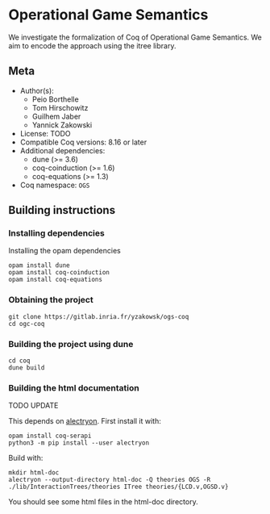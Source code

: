 # Operational Game Semantics

We investigate the formalization of Coq of Operational Game Semantics.
We aim to encode the approach using the itree library.

## Meta

- Author(s):
  - Peio Borthelle
  - Tom Hirschowitz
  - Guilhem Jaber
  - Yannick Zakowski
- License: TODO
- Compatible Coq versions: 8.16 or later
- Additional dependencies:
  - dune (>= 3.6)
  - coq-coinduction (>= 1.6)
  - coq-equations (>= 1.3)
- Coq namespace: `OGS`

## Building instructions

### Installing dependencies

Installing the opam dependencies
```shell
opam install dune
opam install coq-coinduction
opam install coq-equations
```

### Obtaining the project

```shell
git clone https://gitlab.inria.fr/yzakowsk/ogs-coq
cd ogc-coq
```

### Building the project using dune

```shell
cd coq
dune build
```

### Building the html documentation

TODO UPDATE

This depends on [alectryon](https://github.com/cpitclaudel/alectryon). First install it with:

```shell
opam install coq-serapi
python3 -m pip install --user alectryon
```

Build with:

```shell
mkdir html-doc
alectryon --output-directory html-doc -Q theories OGS -R ./lib/InteractionTrees/theories ITree theories/{LCD.v,OGSD.v}
```

You should see some html files in the html-doc directory.

